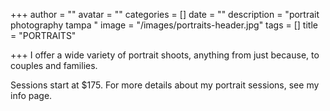 +++
author = ""
avatar = ""
categories = []
date = ""
description = "portrait photography tampa "
image = "/images/portraits-header.jpg"
tags = []
title = "PORTRAITS"

+++
I offer a wide variety of portrait shoots, anything from just because, to couples and families.

Sessions start at $175.  For more details about my portrait sessions, see my info page.